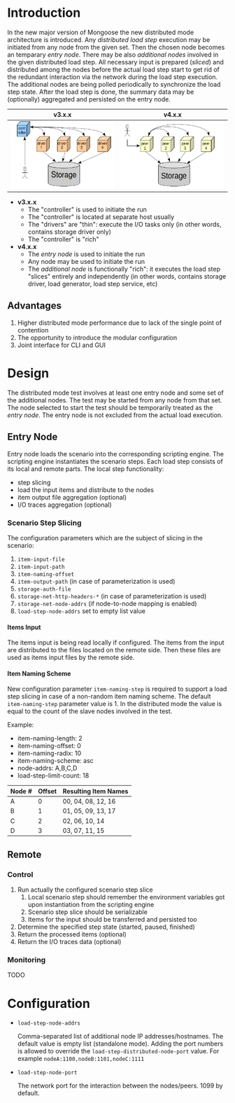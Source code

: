 # Introduction

In the new major version of Mongoose the new distributed mode architecture is introduced. Any *distributed load step*
execution may be initiated from any node from the given set. Then the chosen node becomes an temparary *entry node*.
There may be also *additional nodes* involved in the given distributed load step. All necessary input is prepared
(*sliced*) and distributed among the nodes before the actual load step start to get rid of the redundant interaction
via the network during the load step execution. The additional nodes are being polled periodically to synchronize the
load step state. After the load step is done, the summary data may be (optionally) aggregated and persisted on the entry
node.

| v3.x.x | v4.x.x
|----|----
| ![Distributed Mode v3.x.x](../images/distributed_mode_v3.png) | ![Distributed Mode v4.x.x](../images/distributed_mode_v4.png)

* **v3.x.x**
    * The "controller" is used to initiate the run
    * The "controller" is located at separate host usually
    * The "drivers" are "thin": execute the I/O tasks only (in other words, contains storage driver only)
    * The "controller" is "rich"
* **v4.x.x**
    * The *entry node* is used to initiate the run
    * Any node may be used to initiate the run
    * The *additional node* is functionally "rich": it executes the load step "slices" entirely and independently (in
      other words, contains storage driver, load generator, load step service, etc)

## Advantages

1. Higher distributed mode performance due to lack of the single point of contention
2. The opportunity to introduce the modular configuration
3. Joint interface for CLI and GUI

# Design

The distributed mode test involves at least one entry node and some set of the additional nodes. The test may be started
from any node from that set. The node selected to start the test should be temporarily treated as the *entry node*.
The entry node is not excluded from the actual load execution.

## Entry Node

Entry node loads the scenario into the corresponding scripting engine. The scripting engine instantiates the scenario
steps. Each load step consists of its local and remote parts. The local step functionality:

* step slicing
* load the input items and distribute to the nodes
* item output file aggregation (optional)
* I/O traces aggregation (optional)

### Scenario Step Slicing

The configuration parameters which are the subject of slicing in the scenario:

1. `item-input-file`
2. `item-input-path`
3. `item-naming-offset`
4. `item-output-path` (in case of parameterization is used)
5. `storage-auth-file`
6. `storage-net-http-headers-*` (in case of parameterization is used)
7. `storage-net-node-addrs` (if node-to-node mapping is enabled)
8. `load-step-node-addrs` set to empty list value

#### Items Input

The items input is being read locally if configured. The items from the input are distributed to the files located on
the remote side. Then these files are used as items input files by the remote side.

#### Item Naming Scheme

New configuration parameter `item-naming-step` is required to support a load step slicing in case of a non-random item
naming scheme. The default `item-naming-step` parameter value is 1. In the distributed mode the value is equal to the
count of the slave nodes involved in the test.

Example:

* item-naming-length: 2
* item-naming-offset: 0
* item-naming-radix: 10
* item-naming-scheme: asc
* node-addrs: A,B,C,D
* load-step-limit-count: 18

| Node # | Offset | Resulting Item Names |
|--------|--------|----------------------|
| A      | 0      | 00, 04, 08, 12, 16   |
| B      | 1      | 01, 05, 09, 13, 17   |
| C      | 2      | 02, 06, 10, 14       |
| D      | 3      | 03, 07, 11, 15       |

## Remote

### Control

1. Run actually the configured scenario step slice
    1. Local scenario step should remember the environment variables got upon instantiation from the scripting engine
    2. Scenario step slice should be serializable
    3. Items for the input should be transferred and persisted too
2. Determine the specified step state (started, paused, finished)
3. Return the processed items (optional)
4. Return the I/O traces data (optional)

### Monitoring

TODO

# Configuration

* `load-step-node-addrs`

    Comma-separated list of additional node IP addresses/hostnames. The default value is empty list (standalone mode).
    Adding the port numbers is allowed to override the `load-step-distributed-node-port` value. For example
    `nodeA:1100,nodeB:1101,nodeC:1111`

* `load-step-node-port`

    The network port for the interaction between the nodes/peers. 1099 by default.
